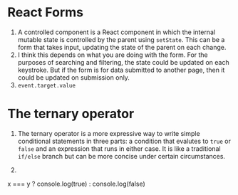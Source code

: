 # React Forms

1. A controlled component is a React component in which the internal mutable state is controlled by the parent using `setState`. This can be a form that takes input, updating the state of the parent on each change.
2. I think this depends on what you are doing with the form. For the purposes of searching and filtering, the state could be updated on each keystroke. But if the form is for data submitted to another page, then it could be updated on submission only.
3. `event.target.value`

# The ternary operator

1. The ternary operator is a more expressive way to write simple conditional statements in three parts: a condition that evalutes to `true` or `false` and an expression that runs in either case. It is like a traditional `if/else` branch but can be more concise under certain circumstances.
2. ```
x === y ? console.log(true) : console.log(false)
```
